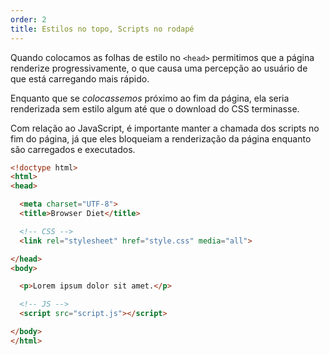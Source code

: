 ```yaml
---
order: 2
title: Estilos no topo, Scripts no rodapé
---
```


Quando colocamos as folhas de estilo no `<head>` permitimos que a página renderize progressivamente, o que causa uma percepção ao usuário de que está carregando mais rápido.

Enquanto que se *colocassemos* próximo ao fim da página, ela seria renderizada sem estilo algum até que o download do CSS terminasse.

Com relação ao JavaScript, é importante manter a chamada dos scripts no fim do página, já que eles bloqueiam a renderização da página enquanto são carregados e executados.

```html
<!doctype html>
<html>
<head>

  <meta charset="UTF-8">
  <title>Browser Diet</title>

  <!-- CSS -->
  <link rel="stylesheet" href="style.css" media="all">

</head>
<body>

  <p>Lorem ipsum dolor sit amet.</p>

  <!-- JS -->
  <script src="script.js"></script>

</body>
</html>
```